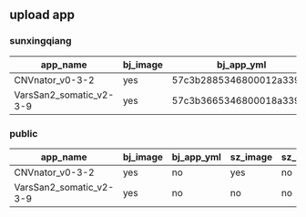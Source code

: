 
## upload app 

### sunxingqiang
|app_name|bj_image|bj_app_yml|sz_image|sz_app_yml|qd_image|qd_app_yml|
---|---|---|---|---|---|---|
|CNVnator_v0-3-2|yes|57c3b2885346800012a339c9|no|57c5494ff28bec002c282eb9|no|57c54dabc3febe002a5f4faf|
|VarsSan2_somatic_v2-3-9|yes|57c3b3665346800018a339cc|no|57c54970f28bec002a282e93|no|57c54d95c3febe002c5f5022|

### public
|app_name|bj_image|bj_app_yml|sz_image|sz_app_yml|qd_image|qd_app_yml|
---|---|---|---|---|---|---|
|CNVnator_v0-3-2|yes|no|yes|no|no|no|
|VarsSan2_somatic_v2-3-9|yes|no|no|no|no|no|
